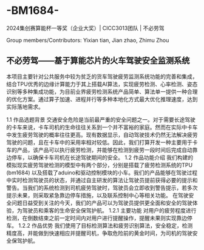 # -BM1684-
2024集创赛算能杯一等奖（企业大奖）| CICC3013团队 | 不必劳驾

Group members/Contributors: Yixian tian, Jian zhao, Zhimu Zhou

## 不必劳驾——基于算能芯片的火车驾驶安全监测系统
本项目主要针对公共服务中较为贫乏的货车驾驶疲劳监测系统功能的完善和集成，结合TPU优秀的边缘计算能力于其上搭载AI算法，实现疲劳检测、心率检测、姿态识别等多种集成功能，为目前业界疲劳检测系统产品简单、算法单一提供一种合理的优化方案。通过算子加速、进程并行等多种本地化方式最大优化推理速度，达到实际落地需求。

1.1 作品选题背景
交通安全危险是当前最严重的安全问题之一。对于需要长途驾驶的卡车来说，卡车司机的生命往往关系到一个并不富裕的家庭。然而在实际中卡车中发生疲劳驾驶的概率往往更高。现有数据显示，自动驾驶技术仍然无法解决疲劳驾驶的问题，且在卡车中的采用率相对较低。因此，我们打算开发一种主要用于卡车的产品，该产品可以执行疲劳检测，并能够在检测到疲劳一段时间后完成自动靠边停车，以确保卡车司机在长途驾驶期间的安全。
1.2 作品功能介绍
我们构建的模拟现实疲劳驾驶检测的模型中有两个部分，分别是搭载了疲劳检测系统的TPU (bm1684) 以及搭载了aduino和驱动控制模块的小车。我们的产品能够在驾驶过程中实时检测驾驶员的状态，并通过自主研发的算法让驾驶员提前获得必要的提示和警告。当我们的系统检测到司机疲劳驾驶时，驾驶员会立即收到警告提示，若多次提示未果，则采取紧急靠边停车措施，以及联系控制中心等相关功能。
在驾驶安全问题日益受到关注的今天，我们的产品可以为驾驶员提供更全面和安全的驾驶体验，为驾驶员和乘客的生命安全保驾护航。
1.2.1 主要功能
对用户的疲劳程度进行检测，在倒数结束之前一定时间内对用户进行提醒操作，提醒未果则实现靠边停车。
1.2.2 作品优势
我们使用了目标检测算法和疲劳识别算法，安全稳定，检测精度高，并能做到快速相应并提醒司机，争取危险前的黄金时间，为司机的驾驶安全保驾护航。
